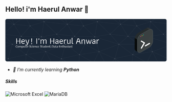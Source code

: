 ## **Hello! i'm Haerul Anwar 👋**

![Header](img/github-header-image.png)

<!--
**Haerulanwar05/haerulanwar05** is a ✨ _special_ ✨ repository because its `README.md` (this file) appears on your GitHub profile.

Here are some ideas to get you started:

- 🔭 I’m currently working on ...
- 🌱 I’m currently learning ...
- 👯 I’m looking to collaborate on ...
- 🤔 I’m looking for help with ...
- 💬 Ask me about ...
- 📫 How to reach me: ...
- 😄 Pronouns: ...
- ⚡ Fun fact: ...
-->

- _🌱 I’m currently learning **Python**_

##### Skills

![Microsoft Excel](https://img.shields.io/badge/Microsoft_Excel-217346?style=for-the-badge&logo=microsoft-excel&logoColor=white)
![MariaDB](https://img.shields.io/badge/MariaDB-003545?style=for-the-badge&logo=mariadb&logoColor=white)
